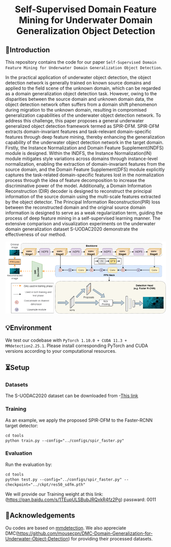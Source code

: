 
<div align="center">
<h1> Self-Supervised Domain Feature Mining for Underwater Domain
Generalization Object Detection </h1>


</div>


## 👀Introduction

This repository contains the code for our paper `Self-Supervised Domain Feature Mining for Underwater Domain
Generalization Object Detection`.

In the practical application of underwater object detection, the object detection network is generally trained on known source domains and applied to the field scene of the unknown domain, which can be regarded as a domain generalization object detection task. However, owing to the disparities between the source domain and unknown domain data, the object detection network often suffers from a domain shift phenomenon during migration to the unknown domain, resulting in compromised generalization capabilities of the underwater object detection network. To address this challenge, this paper proposes a general underwater generalized object detection framework termed as SPIR-DFM. SPIR-DFM extracts domain-invariant features and task-relevant domain-specific features through deep feature mining, thereby enhancing the generalization capability of the underwater object detection network in the target domain. Firstly, the Instance Normalization and Domain Feature Supplement(INDFS) module is designed. Within the INDFS, the Instance Normalization(IN) module mitigates style variations across domains through instance-level normalization, enabling the extraction of domain-invariant features from the source domain, and the Domain Feature Supplement(DFS) module explicitly captures the task-related domain-specific features lost in the normalization process through the idea of feature decomposition to increase the discriminative power of the model. Additionally, a Domain Information Reconstruction (DIR) decoder is designed to reconstruct the principal information of the source domain using the multi-scale features extracted by the object detector. The Principal Information Reconstruction(PIR) loss between the reconstructed domain and the original source domain information is designed to serve as a weak regularization term, guiding the process of deep feature mining in a self-supervised learning manner. The extensive comparison and visualization experiments on the underwater domain generalization dataset S-UODAC2020 demonstrate the effectiveness of our method.

![](figs/fig1.png)

## 💡Environment

We test our codebase with `PyTorch 1.10.0 + CUDA 11.3 + MMdetection2.25.1`. Please install corresponding PyTorch and CUDA versions according to your computational resources.


## ⏳Setup

### Datasets
The S-UODAC2020 dataset can be downloaded from -[This link](https://github.com/mousecpn/DMC-Domain-Generalization-for-Underwater-Object-Detection)




### Training
As an example, we apply the proposed SPIR-DFM to the Faster-RCNN target detector:
    
    cd tools
    python train.py --config="../configs/spir_faster.py"



### Evaluation
Run the evaluation by:
    
    cd tools
    python test.py --config="../configs/spir_faster.py" --checkpoint="../ckpt/res50_sdfm.pth"

We will provide our Training weight at this link:
(https://pan.baidu.com/s/1TEupULSBubJRQxkR4fz2Pg)
passward: 0011


## 🙏Acknowledgements

Ou codes are based on [mmdetection](https://github.com/open-mmlab/mmdetection).
We also appreciate DMC(https://github.com/mousecpn/DMC-Domain-Generalization-for-Underwater-Object-Detection) for providing their processed datasets.




